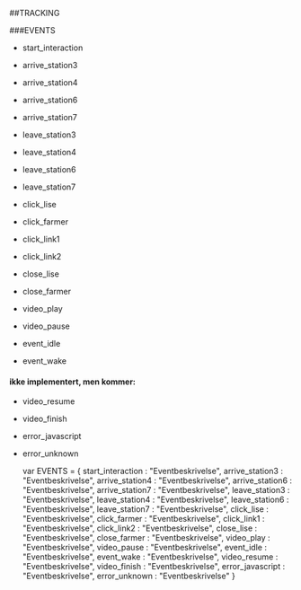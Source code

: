 
##TRACKING







###EVENTS 

* start_interaction 

* arrive_station3 
* arrive_station4 
* arrive_station6 
* arrive_station7 

* leave_station3 
* leave_station4 
* leave_station6 
* leave_station7 

* click_lise 
* click_farmer 
* click_link1 
* click_link2 

* close_lise 
* close_farmer 

* video_play 
* video_pause 

* event_idle 
* event_wake 



#### ikke implementert, men kommer:

* video_resume 
* video_finish 

* error_javascript 
* error_unknown 




    var EVENTS = 
      {
        start_interaction   : "Eventbeskrivelse",
        arrive_station3     : "Eventbeskrivelse",
        arrive_station4     : "Eventbeskrivelse",
        arrive_station6     : "Eventbeskrivelse",
        arrive_station7     : "Eventbeskrivelse",
        leave_station3      : "Eventbeskrivelse",
        leave_station4      : "Eventbeskrivelse",
        leave_station6      : "Eventbeskrivelse",
        leave_station7      : "Eventbeskrivelse",
        click_lise          : "Eventbeskrivelse",
        click_farmer        : "Eventbeskrivelse",
        click_link1         : "Eventbeskrivelse",
        click_link2         : "Eventbeskrivelse",
        close_lise          : "Eventbeskrivelse",
        close_farmer        : "Eventbeskrivelse",
        video_play          : "Eventbeskrivelse",
        video_pause         : "Eventbeskrivelse",
        event_idle          : "Eventbeskrivelse",
        event_wake          : "Eventbeskrivelse",
        video_resume        : "Eventbeskrivelse",
        video_finish        : "Eventbeskrivelse",
        error_javascript    : "Eventbeskrivelse",
        error_unknown       : "Eventbeskrivelse"
      }


